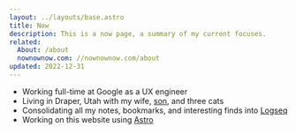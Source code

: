 ```yaml
---
layout: ../layouts/base.astro
title: Now
description: This is a now page, a summary of my current focuses.
related:
  About: /about
  nownownow.com: //nownownow.com/about
updated: 2022-12-31
---
```

- Working full-time at Google as a UX engineer
- Living in Draper, Utah with my wife, [son](/blog/luciano), and three cats
- Consolidating all my notes, bookmarks, and interesting finds into [Logseq](//logseq.com)
- Working on this website using [Astro](//astro.build)